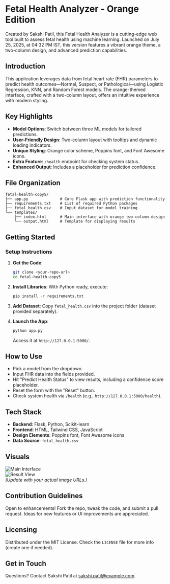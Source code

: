 # Fetal Health Analyzer - Orange Edition

Created by Sakshi Patil, this Fetal Health Analyzer is a cutting-edge web tool built to assess fetal health using machine learning. Launched on July 25, 2025, at 04:32 PM IST, this version features a vibrant orange theme, a two-column design, and advanced prediction capabilities.

## Introduction

This application leverages data from fetal heart rate (FHR) parameters to predict health outcomes—Normal, Suspect, or Pathological—using Logistic Regression, KNN, and Random Forest models. The orange-themed interface, crafted with a two-column layout, offers an intuitive experience with modern styling.

## Key Highlights

- **Model Options**: Switch between three ML models for tailored predictions.
- **User-Friendly Design**: Two-column layout with tooltips and dynamic loading indicators.
- **Unique Styling**: Orange color scheme, Poppins font, and Font Awesome icons.
- **Extra Feature**: `/health` endpoint for checking system status.
- **Enhanced Output**: Includes a placeholder for prediction confidence.

## File Organization

```
fetal-health-copy5/
├── app.py              # Core Flask app with prediction functionality
├── requirements.txt    # List of required Python packages
├── fetal_health.csv    # Input dataset for model training
└── templates/
    ├── index.html      # Main interface with orange two-column design
    └── output.html     # Template for displaying results
```

## Getting Started

### Setup Instructions

1. **Get the Code**:
   ```bash
   git clone <your-repo-url>
   cd fetal-health-copy5
   ```

2. **Install Libraries**:
   With Python ready, execute:
   ```bash
   pip install -r requirements.txt
   ```

3. **Add Dataset**:
   Copy `fetal_health.csv` into the project folder (dataset provided separately).

4. **Launch the App**:
   ```bash
   python app.py
   ```
   Access it at `http://127.0.0.1:5000/`.

## How to Use

- Pick a model from the dropdown.
- Input FHR data into the fields provided.
- Hit "Predict Health Status" to view results, including a confidence score placeholder.
- Reset the form with the "Reset" button.
- Check system health via `/health` (e.g., `http://127.0.0.1:5000/health`).

## Tech Stack

- **Backend**: Flask, Python, Scikit-learn
- **Frontend**: HTML, Tailwind CSS, JavaScript
- **Design Elements**: Poppins font, Font Awesome icons
- **Data Source**: `fetal_health.csv`

## Visuals

![Main Interface](https://github.com/your-username/fetal-health-copy5/blob/main/images/interface.png)  
![Result View](https://github.com/your-username/fetal-health-copy5/blob/main/images/result.png)  
*(Update with your actual image URLs.)*

## Contribution Guidelines

Open to enhancements! Fork the repo, tweak the code, and submit a pull request. Ideas for new features or UI improvements are appreciated.

## Licensing

Distributed under the MIT License. Check the `LICENSE` file for more info (create one if needed).

## Get in Touch

Questions? Contact Sakshi Patil at sakshi.patil@example.com.